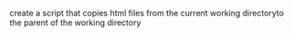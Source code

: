 create a script that copies html files from the current working directoryto the parent of the working directory
